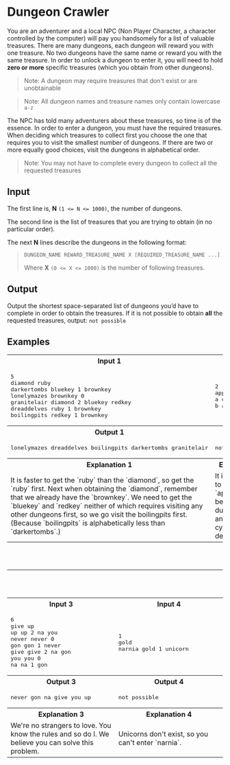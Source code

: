 # Dungeon Crawler

You are an adventurer and a local NPC (Non Player Character, a character controlled by the computer) will pay you handsomely for a list of valuable treasures. There are many dungeons, each dungeon will reward you with one treasure. No two dungeons have the same name or reward you with the same treasure. In order to unlock a dungeon to enter it, you will need to hold **zero or more** specific treasures (which you obtain from other dungeons).

> Note: A dungeon may require treasures that don't exist or are unobtainable

> Note: All dungeon names and treasure names only contain lowercase `a-z`

The NPC has told many adventurers about these treasures, so time is of the essence. In order to enter a dungeon, you must have the required treasures. When deciding which treasures to collect first you choose the one that requires you to visit the smallest number of dungeons. If there are two or more equally good choices, visit the dungeons in alphabetical order.

> Note: You may not have to complete every dungeon to collect all the requested treasures

## Input
The first line is, **N** `(1 <= N <= 1000)`, the number of dungeons.

The second line is the list of treasures that you are trying to obtain (in no particular order).

The next **N** lines describe the dungeons in the following format:
>`DUNGEON_NAME REWARD_TREASURE_NAME X [REQUIRED_TREASURE_NAME ...]`
>
>Where **X** `(0 <= X <= 1000)` is the number of following treasures.


## Output
Output the shortest space-separated list of dungeons you’d have to complete in order to obtain the treasures. If it is not possible to obtain **all** the requested treasures, output: `not possible`

## Examples
<table>
    <tr>
        <th width="50%">Input 1</th>
        <th>Input 2</th>
    </tr>
    <tr>
        <td>
            <pre>
5
diamond ruby
darkertombs bluekey 1 brownkey
lonelymazes brownkey 0
granitelair diamond 2 bluekey redkey
dreaddelves ruby 1 brownkey
boilingpits redkey 1 brownkey
</pre>
        </td>
        <td>
            <pre>
2
apple
a orange 1 apple
b apple 1 orange
</pre>
        </td>
    </tr>
    <tr>
        <th>Output 1</th>
        <th>Output 2</th>
    </tr>
    <tr>
        <td>
            <pre>lonelymazes dreaddelves boilingpits darkertombs granitelair</pre>
        </td>
        <td>
            <pre>not possible</pre>
        </td>
    </tr>
    <tr>
        <th>Explanation 1</th>
        <th>Explanation 2</th>
    </tr>
    <tr>
        <td>It is faster to get the `ruby` than the `diamond`, so get the `ruby` first. Next when obtaining the `diamond`, remember that we already have the `brownkey`. We need to get the `bluekey` and `redkey` neither of which requires visiting any other dungeons first, so we go visit the boilingpits first. (Because `boilingpits` is alphabetically less than `darkertombs`.)</td>
        <td>It is not possible to obtain the `apple`, because dungeons `a` and `b` form a cycle in their dependencies.</td>
    </tr>
</table>
<br>
<br>
<hr>
<br>
<br>
<table>
    <tr>
        <th width="50%">Input 3</th>
        <th>Input 4</th>
    </tr>
    <tr>
        <td>
            <pre>
6
give up
up up 2 na you
never never 0
gon gon 1 never
give give 2 na gon
you you 0
na na 1 gon
</pre>
        </td>
        <td>
            <pre>
1
gold
narnia gold 1 unicorn
</pre>
        </td>
    </tr>
    <tr>
        <th>Output 3</th>
        <th>Output 4</th>
    </tr>
    <tr>
        <td>
            <pre>never gon na give you up</pre>
        </td>
        <td>
            <pre>not possible</pre>
        </td>
    </tr>
    <tr>
        <th>Explanation 3</th>
        <th>Explanation 4</th>
    </tr>
    <tr>
        <td>We're no strangers to love. You know the rules and so do I. We believe you can solve this problem.</td>
        <td>Unicorns don't exist, so you can't enter `narnia`.</td>
    </tr>
</table>
